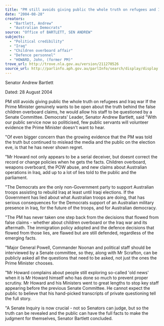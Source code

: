 ```yaml
---
title: "PM still avoids giving public the whole truth on refugees and Iraq war."
date: "2004-08-28"
creators:
  - "Bartlett, Andrew"
  - "Australian Democrats"
source: "Office of BARTLETT, SEN ANDREW"
subjects:
  - "Political credibility"
  - "Iraq"
  - "Children overboard affair"
  - "Defence personnel"
  - "HOWARD, John, (former PM)"
trove_url: http://trove.nla.gov.au/version/211270526
source_url: http://parlinfo.aph.gov.au/parlInfo/search/display/display.w3p;query=Id%3A%22media/pressrel/B1LD6%22
---
```


 Senator Andrew Bartlett   

 Dated: 28 August 2004    

 PM still avoids giving public the whole truth on refugees and  Iraq war  If the Prime Minister genuinely wants to be open about the truth behind the false children overboard  claims, he would allow his staff to be questioned by a Senate Committee. Democrats' Leader, Senator  Andrew Bartlett, said "With our public service now so politicised, few public servants will volunteer  evidence the Prime Minister doesn't want to hear.   

 "Of even bigger concern than the growing evidence that the PM was told the truth but continued to  mislead the media and the public on the election eve, is that he has never shown regret.   

 "Mr Howard not only appears to be a serial deceiver, but doesnt correct the record or change policies  when he gets the facts. Children overboard, weapons overboard, the POW abuse, and new claims about  Australian operations in Iraq, add up to a lot of lies told to the public and the parliament.   

 "The Democrats are the only non-Government party to support Australian troops assisting to rebuild  Iraq at least until Iraqi elections. If the Government has lied about what Australian troops are doing,  that has serious consequences for the Democrats support of an Australian military presence in Iraq, for  the future of the troops, and for Australian democracy.   

 "The PM has never taken one step back from the decisions that flowed from false claims - whether  about children overboard or the Iraq war and its aftermath. The immigration policy adopted and the  defence decisions that flowed from those lies, are flawed but are still defended, regardless of the  emerging facts.   

 "Major General Powell, Commander Noonan and political staff should be interviewed by a Senate  committee, so they, along with Mr Scrafton, can be publicly asked all the questions that need to be  asked, not just the ones the Prime Minister chooses.   

 "Mr Howard complains about people still exploring so-called 'old news' when it is Mr Howard himself  who has done so much to prevent proper scrutiny. Mr Howard and his Ministers went to great lengths  to stop key staff appearing before the previous Senate Committee. He cannot expect the public to  believe that his hand-picked transcripts of private questioning tell the full story.   

 "A Senate Inquiry is now crucial - not so Senators can   judge, but so the truth can be revealed and the public can have the full facts to make the judgment for  themselves, Senator Bartlett concluded. 

 

 

